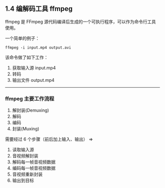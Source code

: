 ## 1.4 编解码工具 ffmpeg

ffmpeg 是 FFmpeg 源代码编译后生成的一个可执行程序，可以作为命令行工具使用。

一个简单的例子：
```shell
ffmpeg -i input.mp4 output.avi
```
该命令做了如下工作：
1. 获取输入源 input.mp4
2. 转码
3. 输出文件 output.mp4

---
### ffmpeg 主要工作流程

1. 解封装(Demuxing)
2. 解码
3. 编码
4. 封装(Muxing)

需要经过 6 个步骤（前后加上输入、输出） =>
1. 读取输入源
2. 音视频解封装
3. 解码每一帧音视频数据
4. 编码每一帧音视频数据
5. 音视频重新封装
6. 输出到目标